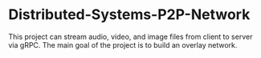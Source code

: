 # Distributed-Systems-P2P-Network

This project can stream audio, video, and image files from client to server via gRPC. The main goal of the project is to build an overlay network.
